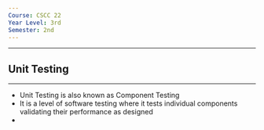 ```yaml
---
Course: CSCC 22
Year Level: 3rd
Semester: 2nd
---
```

---

## Unit Testing
---
- Unit Testing is also known as Component Testing
- It is a level of software testing where it tests individual components validating their performance as designed
- 